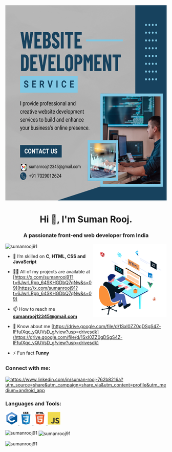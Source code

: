 <img width="100%" height="610px" src="Blue and White Minimalist Website Development Service Linkedln Post.png"/>
<h1 align="center">Hi 👋, I'm Suman Rooj.</h1>
<h3 align="center">A passionate front-end web developer from India</h3>
<Img align="right" alt="coding" width="230" margin="0px" src= "1674617947228.gif"/>

<p align="left"> <img src="https://komarev.com/ghpvc/?username=sumanrooj91&label=Profile%20views&color=0e75b6&style=flat" alt="sumanrooj91" /> </p>

- 🌱 I’m skilled on **C, HTML, CSS and JavaScript**

- 👨‍💻 All of my projects are available at [https://x.com/sumanrooj91?t=6JwrLRpp_64SKHGDbQ7qNw&s=09](https://x.com/sumanrooj91?t=6JwrLRpp_64SKHGDbQ7qNw&s=09)

- 📫 How to reach me **sumanrooj12345@gmail.com**

- 📄 Know about me [https://drive.google.com/file/d/1SxI0ZZ0gDSgS4Z-lFfuIXqc_yQUVsD_g/view?usp=drivesdk](https://drive.google.com/file/d/1SxI0ZZ0gDSgS4Z-lFfuIXqc_yQUVsD_g/view?usp=drivesdk)

- ⚡ Fun fact **Funny**

<h3 align="left">Connect with me:</h3>
<p align="left">
<a href="https://linkedin.com/in/https://www.linkedin.com/in/suman-rooj-762b8216a?utm_source=share&utm_campaign=share_via&utm_content=profile&utm_medium=android_app" target="blank"><img align="center" src="https://raw.githubusercontent.com/rahuldkjain/github-profile-readme-generator/master/src/images/icons/Social/linked-in-alt.svg" alt="https://www.linkedin.com/in/suman-rooj-762b8216a?utm_source=share&utm_campaign=share_via&utm_content=profile&utm_medium=android_app" height="30" width="40" /></a>
</p>

<h3 align="left">Languages and Tools:</h3>
<p align="left"> <a href="https://www.cprogramming.com/" target="_blank" rel="noreferrer"> <img src="https://raw.githubusercontent.com/devicons/devicon/master/icons/c/c-original.svg" alt="c" width="40" height="40"/> </a> <a href="https://www.w3schools.com/css/" target="_blank" rel="noreferrer"> <img src="https://raw.githubusercontent.com/devicons/devicon/master/icons/css3/css3-original-wordmark.svg" alt="css3" width="40" height="40"/> </a> <a href="https://www.w3.org/html/" target="_blank" rel="noreferrer"> <img src="https://raw.githubusercontent.com/devicons/devicon/master/icons/html5/html5-original-wordmark.svg" alt="html5" width="40" height="40"/> </a> <a href="https://developer.mozilla.org/en-US/docs/Web/JavaScript" target="_blank" rel="noreferrer"> <img src="https://raw.githubusercontent.com/devicons/devicon/master/icons/javascript/javascript-original.svg" alt="javascript" width="40" height="40"/> </a> </p>

<p><img align="left" src="https://github-readme-stats.vercel.app/api/top-langs?username=sumanrooj91&show_icons=true&locale=en&layout=compact" alt="sumanrooj91" /></p>

<p>&nbsp;<img align="center" src="https://github-readme-stats.vercel.app/api?username=sumanrooj91&show_icons=true&locale=en" alt="sumanrooj91" /></p>

<p><img align="center" src="https://github-readme-streak-stats.herokuapp.com/?user=sumanrooj91&" alt="sumanrooj91" /></p>
